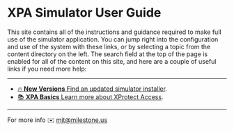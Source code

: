 # XPA Simulator User Guide

This site contains all of the instructions and guidance required to make full use of the simulator application. You can jump right into the configuration and use of the system with these links, or by selecting a topic from the content directory on the left. The search field at the top of the page is enabled for all of the content on this site, and here are a couple of useful links if you need more help:

***

<div class="grid cards" markdown>

- [:fire:  __New Versions__ Find an updated simulator installer](https://milestonecdus.visualstudio.com/CustomDevAmerica/_build?definitionId=49).
- [:books:  __XPA Basics__ Learn more about XProtect Access](https://learn.milestonesys.com/courses/85976/).

</div>

***

For more info  :envelope: <mjt@milestone.us>


